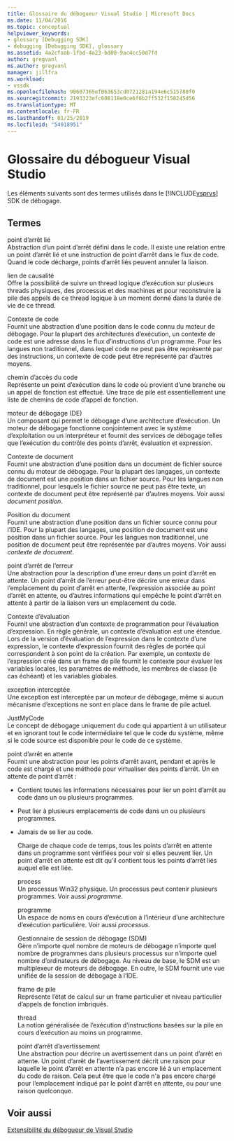 ```yaml
---
title: Glossaire du débogueur Visual Studio | Microsoft Docs
ms.date: 11/04/2016
ms.topic: conceptual
helpviewer_keywords:
- glossary [Debugging SDK]
- debugging [Debugging SDK], glossary
ms.assetid: 4a2cfaab-1fbd-4a23-bd00-9ac4cc50d7fd
author: gregvanl
ms.author: gregvanl
manager: jillfra
ms.workload:
- vssdk
ms.openlocfilehash: 98607365ef063653cd0721281a194e6c515780f0
ms.sourcegitcommit: 2193323efc608118e0ce6f6b2ff532f158245d56
ms.translationtype: MT
ms.contentlocale: fr-FR
ms.lasthandoff: 01/25/2019
ms.locfileid: "54918951"
---
```

# <a name="visual-studio-debugger-glossary"></a>Glossaire du débogueur Visual Studio
Les éléments suivants sont des termes utilisés dans le [!INCLUDE[vsprvs](../../../code-quality/includes/vsprvs_md.md)] SDK de débogage.  
  
## <a name="terms"></a>Termes  
 point d’arrêt lié  
 Abstraction d’un point d’arrêt défini dans le code. Il existe une relation entre un point d’arrêt lié et une instruction de point d’arrêt dans le flux de code. Quand le code décharge, points d’arrêt liés peuvent annuler la liaison.  
  
 lien de causalité  
 Offre la possibilité de suivre un thread logique d’exécution sur plusieurs threads physiques, des processus et des machines et pour reconstruire la pile des appels de ce thread logique à un moment donné dans la durée de vie de ce thread.  
  
 Contexte de code  
 Fournit une abstraction d’une position dans le code connu du moteur de débogage. Pour la plupart des architectures d’exécution, un contexte de code est une adresse dans le flux d’instructions d’un programme. Pour les langues non traditionnel, dans lequel code ne peut pas être représenté par des instructions, un contexte de code peut être représenté par d’autres moyens.  
  
 chemin d’accès du code  
 Représente un point d’exécution dans le code où provient d’une branche ou un appel de fonction est effectué. Une trace de pile est essentiellement une liste de chemins de code d’appel de fonction.  
  
 moteur de débogage (DE)  
 Un composant qui permet le débogage d’une architecture d’exécution. Un moteur de débogage fonctionne conjointement avec le système d’exploitation ou un interpréteur et fournit des services de débogage telles que l’exécution du contrôle des points d’arrêt, évaluation et expression.  
  
 Contexte de document  
 Fournit une abstraction d’une position dans un document de fichier source connu du moteur de débogage. Pour la plupart des langages, un contexte de document est une position dans un fichier source. Pour les langues non traditionnel, pour lesquels le fichier source ne peut pas être texte, un contexte de document peut être représenté par d’autres moyens. Voir aussi *document position*.  
  
 Position du document  
 Fournit une abstraction d’une position dans un fichier source connu pour l’IDE. Pour la plupart des langages, une position de document est une position dans un fichier source. Pour les langues non traditionnel, une position de document peut être représentée par d’autres moyens. Voir aussi *contexte de document*.  
  
 point d’arrêt de l’erreur  
 Une abstraction pour la description d’une erreur dans un point d’arrêt en attente. Un point d’arrêt de l’erreur peut-être décrire une erreur dans l’emplacement du point d’arrêt en attente, l’expression associée au point d’arrêt en attente, ou d’autres informations qui empêche le point d’arrêt en attente à partir de la liaison vers un emplacement du code.  
  
 Contexte d’évaluation  
 Fournit une abstraction d’un contexte de programmation pour l’évaluation d’expression. En règle générale, un contexte d’évaluation est une étendue. Lors de la version d’évaluation de l’expression dans le contexte d’une expression, le contexte d’expression fournit des règles de portée qui correspondent à son point de la création. Par exemple, un contexte de l’expression créé dans un frame de pile fournit le contexte pour évaluer les variables locales, les paramètres de méthode, les membres de classe (le cas échéant) et les variables globales.  
  
 exception interceptée  
 Une exception est interceptée par un moteur de débogage, même si aucun mécanisme d’exceptions ne sont en place dans le frame de pile actuel.  
  
 JustMyCode  
 Le concept de débogage uniquement du code qui appartient à un utilisateur et en ignorant tout le code intermédiaire tel que le code du système, même si le code source est disponible pour le code de ce système.  
  
 point d’arrêt en attente  
 Fournit une abstraction pour les points d’arrêt avant, pendant et après le code est chargé et une méthode pour virtualiser des points d’arrêt. Un en attente de point d’arrêt :  
  
- Contient toutes les informations nécessaires pour lier un point d’arrêt au code dans un ou plusieurs programmes.  
  
- Peut lier à plusieurs emplacements de code dans un ou plusieurs programmes.  
  
- Jamais de se lier au code.  
  
  Charge de chaque code de temps, tous les points d’arrêt en attente dans un programme sont vérifiées pour voir si elles peuvent lier. Un point d’arrêt en attente est dit qu’il contient tous les points d’arrêt liés auquel elle est liée.  
  
  process  
  Un processus Win32 physique. Un processus peut contenir plusieurs programmes. Voir aussi *programme*.  
  
  programme  
  Un espace de noms en cours d’exécution à l’intérieur d’une architecture d’exécution particulière. Voir aussi *processus*.  
  
  Gestionnaire de session de débogage (SDM)  
  Gère n’importe quel nombre de moteurs de débogage n’importe quel nombre de programmes dans plusieurs processus sur n’importe quel nombre d’ordinateurs de débogage. Au niveau de base, le SDM est un multiplexeur de moteurs de débogage. En outre, le SDM fournit une vue unifiée de la session de débogage à l’IDE.  
  
  frame de pile  
  Représente l’état de calcul sur un frame particulier et niveau particulier d’appels de fonction imbriqués.  
  
  thread  
  La notion généralisée de l’exécution d’instructions basées sur la pile en cours d’exécution au moins un programme.  
  
  point d’arrêt d’avertissement  
  Une abstraction pour décrire un avertissement dans un point d’arrêt en attente. Un point d’arrêt de l’avertissement décrit une raison pour laquelle le point d’arrêt en attente n’a pas encore lié à un emplacement du code de raison. Cela peut être que le code n'a pas encore chargé pour l’emplacement indiqué par le point d’arrêt en attente, ou pour une raison quelconque.  
  
## <a name="see-also"></a>Voir aussi  
 [Extensibilité du débogueur de Visual Studio](../../../extensibility/debugger/visual-studio-debugger-extensibility.md)